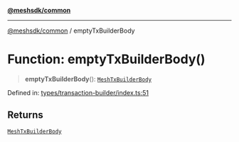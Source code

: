 [**@meshsdk/common**](../README.md)

***

[@meshsdk/common](../globals.md) / emptyTxBuilderBody

# Function: emptyTxBuilderBody()

> **emptyTxBuilderBody**(): [`MeshTxBuilderBody`](../type-aliases/MeshTxBuilderBody.md)

Defined in: [types/transaction-builder/index.ts:51](https://github.com/MeshJS/mesh/blob/1abde1553cbd7cf2cf4e40197fc0de9e4a7d0f49/packages/mesh-common/src/types/transaction-builder/index.ts#L51)

## Returns

[`MeshTxBuilderBody`](../type-aliases/MeshTxBuilderBody.md)
